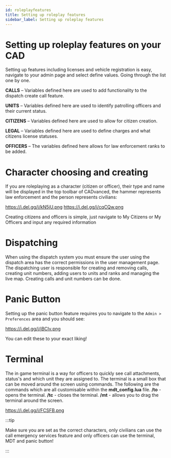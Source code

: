 ```yaml
---
id: roleplayfeatures
title: Setting up roleplay features
sidebar_label: Setting up roleplay features
---
```


# Setting up roleplay features on your CAD
Setting up features including licenses and vehicle registration is easy, navigate to
your admin page and select define values. Going through the list one by one.

**CALLS** – Variables defined here are used to add functionality to the dispatch create call feature.

**UNITS** – Variables defined here are used to identify patrolling officers and their current status.

**CITIZENS** – Variables defined here are used to allow for citizen creation.

**LEGAL** – Variables defined here are used to define charges and what citizens license statuses.

**OFFICERS** – The variables defined here allows for law enforcement ranks to be added.

# Character choosing and creating
If you are roleplaying as a character (citizen or officer), their type and name will be
displayed in the top toolbar of CADvanced, the hammer represents law enforcement and the person represents civilians:

https://i.del.gg/i/kN5jU.png
https://i.del.gg/i/cqCQw.png

Creating citizens and officers is simple, just navigate to My Citizens or My Officers
and input any required information

# Dispatching
When using the dispatch system you must ensure the user using the dispatch area has the correct permissions in the user management page. The dispatching user is responsible for creating and removing calls, creating unit numbers, adding users to units and ranks and managing the live map. Creating calls and unit numbers can be done.

# Panic Button
Setting up the panic button feature requires you to navigate to the `Admin > Preferences` area and you should see:

 https://i.del.gg/i/jBCIv.png
 
  You can edit these to your exact liking!

# Terminal
The in game terminal is a way for officers to quickly see call attachments, status's and which unit they are assigned to. The terminal is a small box that can be moved around the screen using commands. The following are the commands which are all customisable within the **mdt_config.lua** file.
**/to** - opens the terminal.
**/tc** - closes the terminal.
**/mt** - allows you to drag the terminal around the screen.

https://i.del.gg/i/FCSFB.png


:::tip

Make sure you are set as the correct characters, only civilians can use the call emergency services feature and only officers can use the terminal, MDT and panic button!

:::

